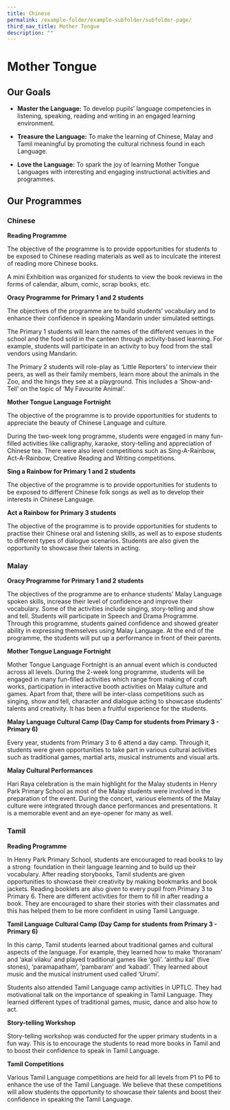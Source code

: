 ```yaml
---
title: Chinese
permalink: /example-folder/example-subfolder/subfolder-page/
third_nav_title: Mother Tongue
description: ""
---
```


Mother Tongue
=============

Our Goals
---------

*   **Master the Language:** To develop pupils’ language competencies in listening, speaking, reading and writing in an engaged learning environment.
    
*   **Treasure the Language:** To make the learning of Chinese, Malay and Tamil meaningful by promoting the cultural richness found in each Language.
    
*   **Love the Language:** To spark the joy of learning Mother Tongue Languages with interesting and engaging instructional activities and programmes. 
    

  

Our Programmes
--------------

### Chinese

**Reading Programme**

The objective of the programme is to provide opportunities for students to be exposed to Chinese reading materials as well as to inculcate the interest of reading more Chinese books.

  

A mini Exhibition was organized for students to view the book reviews in the forms of calendar, album, comic, scrap books, etc.

  

**Oracy Programme for Primary 1 and 2 students**

The objectives of the programme are to build students’ vocabulary and to enhance their confidence in speaking Mandarin under simulated settings.

  

The Primary 1 students will learn the names of the different venues in the school and the food sold in the canteen through activity-based learning. For example, students will participate in an activity to buy food from the stall vendors using Mandarin.

  

The Primary 2 students will role-play as ‘Little Reporters’ to interview their peers, as well as their family members, learn more about the animals in the Zoo, and the hings they see at a playground. This includes a ‘Show-and-Tell’ on the topic of ‘My Favourite Animal’.

  

**Mother Tongue Language Fortnight**

The objective of the programme is to provide opportunities for students to appreciate the beauty of Chinese Language and culture.

  

During the two-week long programme, students were engaged in many fun-filled activities like calligraphy, karaoke, story-telling and appreciation of Chinese tea. There were also level competitions such as Sing-A-Rainbow, Act-A-Rainbow, Creative Reading and Writing competitions.

  

**Sing a Rainbow** **for Primary 1 and 2 students**

The objective of the programme is to provide opportunities for students to be exposed to different Chinese folk songs as well as to develop their interests in Chinese Language.

  

**Act a Rainbow** **for Primary 3 students**

The objective of the programme is to provide opportunities for students to practise their Chinese oral and listening skills, as well as to expose students to different types of dialogue scenarios. Students are also given the opportunity to showcase their talents in acting.

  

### **Malay**

**Oracy Programme for Primary 1 and 2 students**

The objectives of the programme are to enhance students’ Malay Language spoken skills, increase their level of confidence and improve their vocabulary. Some of the activities include singing, story-telling and show and tell. Students will participate in Speech and Drama Programme. Through this programme, students gained confidence and showed greater ability in expressing themselves using Malay Language. At the end of the programme, the students will put up a performance in front of their parents.

  

**Mother Tongue Language Fortnight**

Mother Tongue Language Fortnight is an annual event which is conducted across all levels. During the 2-week long programme, students will be engaged in many fun-filled activities which range from making of craft works, participation in interactive booth activities on Malay culture and games. Apart from that, there will be inter-class competitions such as singing, show and tell, character and dialogue acting to showcase students’ talents and creativity. It has been a fruitful experience for the students.

  

**Malay Language Cultural Camp (Day Camp for students from Primary 3 - Primary 6)**

Every year, students from Primary 3 to 6 attend a day camp. Through it, students were given opportunities to take part in various cultural activities such as traditional games, martial arts, musical instruments and visual arts.

  

**Malay Cultural Performances**

Hari Raya celebration is the main highlight for the Malay students in Henry Park Primary School as most of the Malay students were involved in the preparation of the event. During the concert, various elements of the Malay culture were integrated through dance performances and presentations. It is a memorable event and an eye-opener for many as well.

  

### **Tamil**

**Reading Programme**

In Henry Park Primary School, students are encouraged to read books to lay a strong  foundation in their language learning and to build up their vocabulary. After reading storybooks, Tamil students are given opportunities to showcase their creativity by making bookmarks and book jackets. Reading booklets are also given to every pupil from Primary 3 to Primary 6. There are different activities for them to fill in after reading a book. They are encouraged to share their stories with their classmates and this has helped them to be more confident in using Tamil Language.

  

**Tamil Language Cultural Camp (Day Camp for students from Primary 3 - Primary 6)**

In this camp, Tamil students learned about traditional games and cultural aspects of the language. For example, they learned how to make ‘thoranam’ and ‘akal vilaku’ and played traditional games like ‘goli’. ‘ainthu kal’ (five stones), ‘paramapatham’, ‘pambaram’ and ‘kabadi’. They learned about music and the musical instrument used called ‘Urumi’.

  

Students also attended Tamil Language camp activities in UPTLC. They had motivational talk on the importance of speaking in Tamil Language. They learned different types of traditional games, music, dance and also how to act.

  

**Story-telling Workshop**

Story-telling workshop was conducted for the upper primary students in a fun way. This is to encourage the students to read more books in Tamil and to boost their confidence to speak in Tamil Language.

  

**Tamil Competitions**

Various Tamil Language competitions are held for all levels from P1 to P6 to enhance the use of the Tamil Language. We believe that these competitions will allow students the opportunity to showcase their talents and boost their confidence in speaking the Tamil Language.